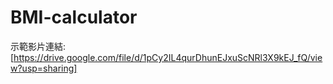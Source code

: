 # BMI-calculator
示範影片連結:[https://drive.google.com/file/d/1pCy2IL4qurDhunEJxuScNRl3X9kEJ_fQ/view?usp=sharing]

